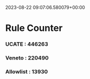 2023-08-22 09:07:06.580079+00:00
# Rule Counter 
 ### UCATE : 446263

 ### Veneto : 220490

 ### Allowlist : 13930